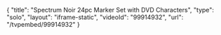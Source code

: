 {
    "title": "Spectrum Noir 24pc Marker Set with DVD Characters",
    "type": "solo",
    "layout": "iframe-static",
    "videoId": "99914932",
    "url": "\/tvpembed\/99914932"
}
